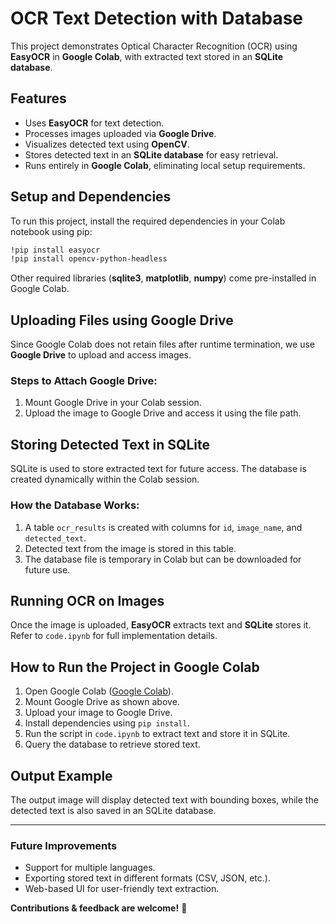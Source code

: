 # OCR Text Detection with Database

This project demonstrates Optical Character Recognition (OCR) using **EasyOCR** in **Google Colab**, with extracted text stored in an **SQLite database**.

## Features
- Uses **EasyOCR** for text detection.
- Processes images uploaded via **Google Drive**.
- Visualizes detected text using **OpenCV**.
- Stores detected text in an **SQLite database** for easy retrieval.
- Runs entirely in **Google Colab**, eliminating local setup requirements.

## Setup and Dependencies
To run this project, install the required dependencies in your Colab notebook using pip:

```sh
!pip install easyocr
!pip install opencv-python-headless
```

Other required libraries (**sqlite3**, **matplotlib**, **numpy**) come pre-installed in Google Colab.

## Uploading Files using Google Drive
Since Google Colab does not retain files after runtime termination, we use **Google Drive** to upload and access images.

### Steps to Attach Google Drive:
1. Mount Google Drive in your Colab session.
2. Upload the image to Google Drive and access it using the file path.

## Storing Detected Text in SQLite
SQLite is used to store extracted text for future access. The database is created dynamically within the Colab session.

### How the Database Works:
1. A table `ocr_results` is created with columns for `id`, `image_name`, and `detected_text`.
2. Detected text from the image is stored in this table.
3. The database file is temporary in Colab but can be downloaded for future use.

## Running OCR on Images
Once the image is uploaded, **EasyOCR** extracts text and **SQLite** stores it. Refer to `code.ipynb` for full implementation details.

## How to Run the Project in Google Colab
1. Open Google Colab ([Google Colab](https://colab.research.google.com/)).
2. Mount Google Drive as shown above.
3. Upload your image to Google Drive.
4. Install dependencies using `pip install`.
5. Run the script in `code.ipynb` to extract text and store it in SQLite.
6. Query the database to retrieve stored text.

## Output Example
The output image will display detected text with bounding boxes, while the detected text is also saved in an SQLite database.

---

### Future Improvements
- Support for multiple languages.
- Exporting stored text in different formats (CSV, JSON, etc.).
- Web-based UI for user-friendly text extraction.

**Contributions & feedback are welcome!** 🚀

